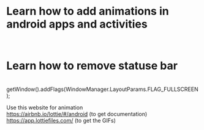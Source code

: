<H1>Learn how to add animations in android apps and activities</H1> <br>
<H1>Learn how to remove statuse bar</H1> <br>
getWindow().addFlags(WindowManager.LayoutParams.FLAG_FULLSCREEN); <br>

Use this website for animation <br>
https://airbnb.io/lottie/#/android (to get documentation) <br>
https://app.lottiefiles.com/ (to get the GIFs) <br>
